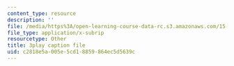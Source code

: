 ```yaml
---
content_type: resource
description: ''
file: /media/https%3A/open-learning-course-data-rc.s3.amazonaws.com/15-071-the-analytics-edge-spring-2017/c2818e5a005e5cd18859864ec5d5639c_8hBr-bpykso.vtt
file_type: application/x-subrip
resourcetype: Other
title: 3play caption file
uid: c2818e5a-005e-5cd1-8859-864ec5d5639c
---
```


